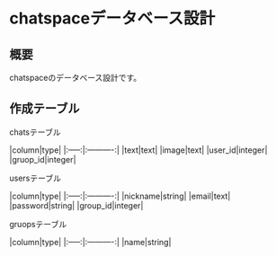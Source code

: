 # chatspaceデータベース設計  

## 概要  
chatspaceのデータベース設計です。  

## 作成テーブル  

chatsテーブル  

|column|type|
|:—–:|:———-:|
|text|text|
|image|text|
|user_id|integer|
|gruop_id|integer|  
  
usersテーブル  

|column|type|
|:—–:|:———-:|
|nickname|string|
|email|text|
|password|string|
|group_id|integer|

gruopsテーブル  

|column|type|
|:—–:|:———-:|
|name|string|